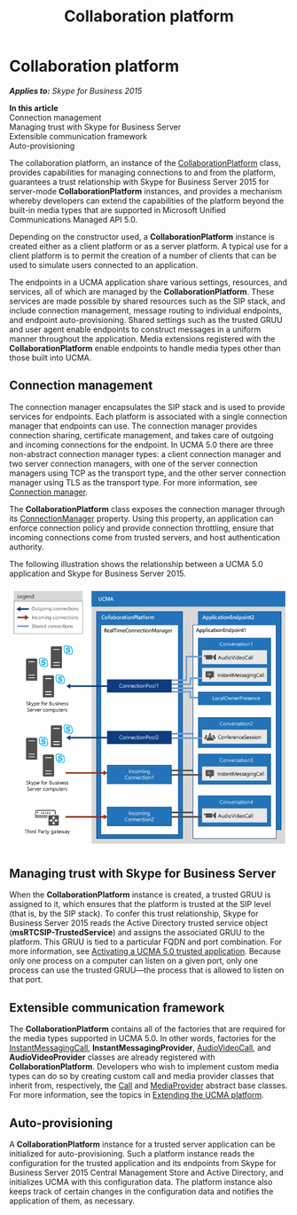 ﻿---
title: Collaboration platform
TOCTitle: Collaboration platform
ms:assetid: bad16211-f49a-4897-a978-14345082898c
ms:mtpsurl: https://msdn.microsoft.com/en-us/library/Dn465954(v=office.16)
ms:contentKeyID: 65239866
ms.date: 07/27/2015
mtps_version: v=office.16
---

# Collaboration platform


_**Applies to:** Skype for Business 2015_

**In this article**  
Connection management  
Managing trust with Skype for Business Server  
Extensible communication framework  
Auto-provisioning  

The collaboration platform, an instance of the [CollaborationPlatform](https://msdn.microsoft.com/en-us/library/hh385176\(v=office.16\)) class, provides capabilities for managing connections to and from the platform, guarantees a trust relationship with Skype for Business Server 2015 for server-mode **CollaborationPlatform** instances, and provides a mechanism whereby developers can extend the capabilities of the platform beyond the built-in media types that are supported in Microsoft Unified Communications Managed API 5.0.

Depending on the constructor used, a **CollaborationPlatform** instance is created either as a client platform or as a server platform. A typical use for a client platform is to permit the creation of a number of clients that can be used to simulate users connected to an application.

The endpoints in a UCMA application share various settings, resources, and services, all of which are managed by the **CollaborationPlatform**. These services are made possible by shared resources such as the SIP stack, and include connection management, message routing to individual endpoints, and endpoint auto-provisioning. Shared settings such as the trusted GRUU and user agent enable endpoints to construct messages in a uniform manner throughout the application. Media extensions registered with the **CollaborationPlatform** enable endpoints to handle media types other than those built into UCMA.

## Connection management

The connection manager encapsulates the SIP stack and is used to provide services for endpoints. Each platform is associated with a single connection manager that endpoints can use. The connection manager provides connection sharing, certificate management, and takes care of outgoing and incoming connections for the endpoint. In UCMA 5.0 there are three non-abstract connection manager types: a client connection manager and two server connection managers, with one of the server connection managers using TCP as the transport type, and the other server connection manager using TLS as the transport type. For more information, see [Connection manager](connection-manager.md).

The **CollaborationPlatform** class exposes the connection manager through its [ConnectionManager](https://msdn.microsoft.com/en-us/library/hh384799\(v=office.16\)) property. Using this property, an application can enforce connection policy and provide connection throttling, ensure that incoming connections come from trusted servers, and host authentication authority.

The following illustration shows the relationship between a UCMA 5.0 application and Skype for Business Server 2015.

![Connection Manager](images/Dn465954.UCMA-Connections(Office.16).png "Connection Manager")

## Managing trust with Skype for Business Server

When the **CollaborationPlatform** instance is created, a trusted GRUU is assigned to it, which ensures that the platform is trusted at the SIP level (that is, by the SIP stack). To confer this trust relationship, Skype for Business Server 2015 reads the Active Directory trusted service object (**msRTCSIP-TrustedService**) and assigns the associated GRUU to the platform. This GRUU is tied to a particular FQDN and port combination. For more information, see [Activating a UCMA 5.0 trusted application](activating-a-ucma-5-0-trusted-application.md). Because only one process on a computer can listen on a given port, only one process can use the trusted GRUU—the process that is allowed to listen on that port.

## Extensible communication framework

The **CollaborationPlatform** contains all of the factories that are required for the media types supported in UCMA 5.0. In other words, factories for the [InstantMessagingCall](https://msdn.microsoft.com/en-us/library/hh161841\(v=office.16\)), **InstantMessagingProvider**, [AudioVideoCall](https://msdn.microsoft.com/en-us/library/hh383901\(v=office.16\)), and **AudioVideoProvider** classes are already registered with **CollaborationPlatform**. Developers who wish to implement custom media types can do so by creating custom call and media provider classes that inherit from, respectively, the [Call](https://msdn.microsoft.com/en-us/library/hh384235\(v=office.16\)) and [MediaProvider](https://msdn.microsoft.com/en-us/library/hh383767\(v=office.16\)) abstract base classes. For more information, see the topics in [Extending the UCMA platform](extending-the-ucma-platform.md).

## Auto-provisioning

A **CollaborationPlatform** instance for a trusted server application can be initialized for auto-provisioning. Such a platform instance reads the configuration for the trusted application and its endpoints from Skype for Business Server 2015 Central Management Store and Active Directory, and initializes UCMA with this configuration data. The platform instance also keeps track of certain changes in the configuration data and notifies the application of them, as necessary.

